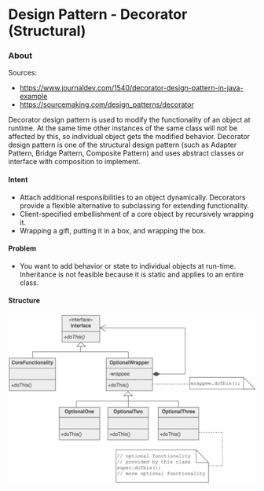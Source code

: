 # Design Pattern - Decorator (Structural)


### About

Sources:
 - https://www.journaldev.com/1540/decorator-design-pattern-in-java-example
 - https://sourcemaking.com/design_patterns/decorator

Decorator design pattern is used to modify the functionality of an object at runtime.
At the same time other instances of the same class will not be affected by this, so individual object gets the modified behavior.
Decorator design pattern is one of the structural design pattern (such as Adapter Pattern, Bridge Pattern,
Composite Pattern) and uses abstract classes or interface with composition to implement.

#### Intent

 - Attach additional responsibilities to an object dynamically. Decorators provide a flexible alternative to subclassing for extending functionality.
 - Client-specified embellishment of a core object by recursively wrapping it.
 - Wrapping a gift, putting it in a box, and wrapping the box.

#### Problem
 - You want to add behavior or state to individual objects at run-time. Inheritance is not feasible because it is static and applies to an entire class.

#### Structure

![alt text](./structure.png)